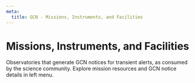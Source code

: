 ```yaml
---
meta:
  title: GCN - Missions, Instruments, and Facilities
---
```


# Missions, Instruments, and Facilities

Observatories that generate GCN notices for transient alerts, as consumed by the science community. Explore mission resources and GCN notice details in left menu.
